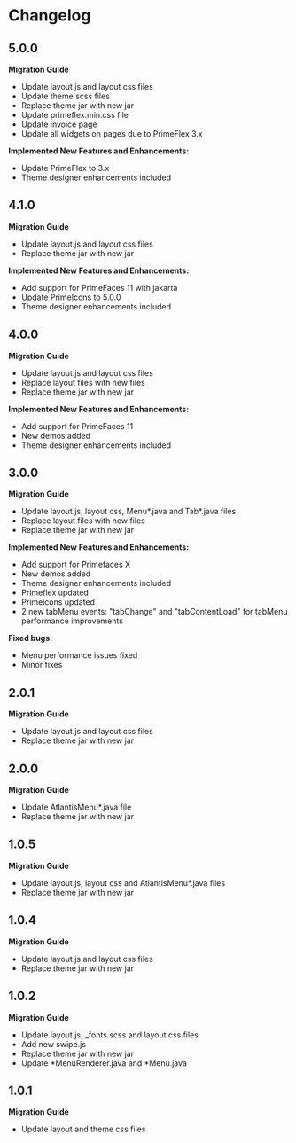 # Changelog

## 5.0.0

**Migration Guide**

- Update layout.js and layout css files
- Update theme scss files
- Replace theme jar with new jar
- Update primeflex.min.css file
- Update invoice page
- Update all widgets on pages due to PrimeFlex 3.x

**Implemented New Features and Enhancements:**

- Update PrimeFlex to 3.x
- Theme designer enhancements included

## 4.1.0

**Migration Guide**

- Update layout.js and layout css files
- Replace theme jar with new jar

**Implemented New Features and Enhancements:**

- Add support for PrimeFaces 11 with jakarta
- Update PrimeIcons to 5.0.0
- Theme designer enhancements included

## 4.0.0

**Migration Guide**

- Update layout.js and layout css files
- Replace layout files with new files
- Replace theme jar with new jar

**Implemented New Features and Enhancements:**

- Add support for PrimeFaces 11
- New demos added
- Theme designer enhancements included

## 3.0.0

**Migration Guide**

- Update layout.js, layout css, Menu*.java and Tab*.java files
- Replace layout files with new files
- Replace theme jar with new jar

**Implemented New Features and Enhancements:**

- Add support for Primefaces X
- New demos added
- Theme designer enhancements included
- Primeflex updated
- Primeicons updated
- 2 new tabMenu events: "tabChange" and "tabContentLoad" for tabMenu performance improvements

**Fixed bugs:**

- Menu performance issues fixed
- Minor fixes

## 2.0.1

**Migration Guide**

- Update layout.js and layout css files
- Replace theme jar with new jar

## 2.0.0

**Migration Guide**

- Update AtlantisMenu*.java file
- Replace theme jar with new jar

## 1.0.5

**Migration Guide**

- Update layout.js, layout css and AtlantisMenu*.java files
- Replace theme jar with new jar

## 1.0.4

**Migration Guide**

- Update layout.js and layout css files
- Replace theme jar with new jar

## 1.0.2

**Migration Guide**

- Update layout.js, _fonts.scss and layout css files
- Add new swipe.js
- Replace theme jar with new jar
- Update *MenuRenderer.java and *Menu.java

## 1.0.1

**Migration Guide**

- Update layout and theme css files